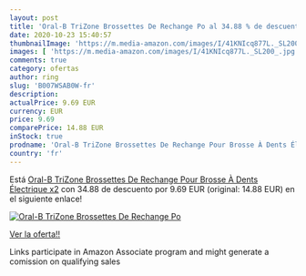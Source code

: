```yaml
---
layout: post
title: 'Oral-B TriZone Brossettes De Rechange Po al 34.88 % de descuento'
date: 2020-10-23 15:40:57
thumbnailImage: 'https://m.media-amazon.com/images/I/41KNIcq877L._SL200_.jpg'
images: [ 'https://m.media-amazon.com/images/I/41KNIcq877L._SL200_.jpg' ]
comments: true
category: ofertas
author: ring
slug: 'B007WSAB0W-fr'
description:
actualPrice: 9.69 EUR
currency: EUR
price: 9.69
comparePrice: 14.88 EUR
inStock: true
prodname: 'Oral-B TriZone Brossettes De Rechange Pour Brosse À Dents Électrique x2'
country: 'fr'
---
```


Está [Oral-B TriZone Brossettes De Rechange Pour Brosse À Dents Électrique x2](https://www.amazon.fr/dp/B007WSAB0W/?tag=tolees0d-21) con 34.88 de descuento por 9.69 EUR (original: 14.88 EUR) en el siguiente enlace!

[![Oral-B TriZone Brossettes De Rechange Po](https://m.media-amazon.com/images/I/41KNIcq877L._SL200_.jpg)](https://www.amazon.fr/dp/B007WSAB0W/?tag=tolees0d-21)

[Ver la oferta!!](https://www.amazon.fr/dp/B007WSAB0W/?tag=tolees0d-21)

Links participate in Amazon Associate program and might generate a comission on qualifying sales



